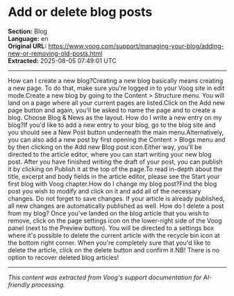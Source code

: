 # Add or delete blog posts

**Section:** Blog  
**Language:** en  
**Original URL:** https://www.voog.com/support/managing-your-blog/adding-new-or-removing-old-posts.html  
**Extracted:** 2025-08-05 07:49:01 UTC

---

How can I create a new blog?Creating a new blog basically means creating a new page. To do that, make sure you're logged in to your Voog site in edit mode.Create a new blog by going to the Content > Structure menu. You will land on a page where all your current pages are listed.Click on the Add new page button and again, you'll be asked to name the page and to create a blog. Choose Blog & News as the layout.
How do I write a new entry on my blog?If you'd like to add a new entry to your blog, go to the blog site and you should see a  New Post button underneath the main menu.Alternatively, you can also add a new post by first opening the Content > Blogs menu and by then clicking on the Add new Blog post icon.Either way, you'll be directed to the article editor, where you can start writing your new blog post. After you have finished writing the draft of your post, you can publish it by clicking on Publish it at the top of the page.To read in-depth about the title, excerpt and body fields in the article editor, please see the Start your first blog with Voog chapter.How do I change my blog post?Find the blog post you wish to modify and click on it and add all of the necessary changes. Do not forget to save changes. If your article is already published, all new changes are automatically published as well. How do I delete a post from my blog?
Once you've landed on the blog article that you wish to remove, click on the page settings icon on the lower-right side of the Voog panel (next to the Preview button).
You will be directed to a settings box where it's possible to delete the current article with the recycle bin icon at the bottom right corner. When you're completely sure that you'd like to delete the article, click on the delete button and confirm it.NB! There is no option to recover deleted blog articles!

---

*This content was extracted from Voog's support documentation for AI-friendly processing.*
